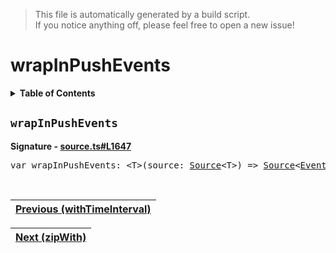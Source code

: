 > This file is automatically generated by a build script.<br>If you notice anything off, please feel free to open a new issue!

# wrapInPushEvents

<details><summary><b>Table of Contents</b></summary>

1. [<code>wrapInPushEvents</code>](#wrapInPushEvents)</details>

## <a name="wrapInPushEvents"></a><code>wrapInPushEvents</code>

<b>Signature - [source.ts#L1647](..\/..\/packages\/core\/src\/source.ts#L1647)</b>

<pre>var wrapInPushEvents: &lt;T&gt;(source: <a href="../03-api-source/00-Source.md#Source-Interface">Source</a>&lt;T&gt;) =&gt; <a href="../03-api-source/00-Source.md#Source-Interface">Source</a>&lt;<a href="../02-api-event/00-Event.md#Event">Event</a>&lt;T&gt;&gt;</pre><br>

| [Previous \(withTimeInterval\)](107-withTimeInterval.md#readme) |
| --- |

<div align="right">

| [Next \(zipWith\)](109-zipWith.md#readme) |
| --- |
</div>
